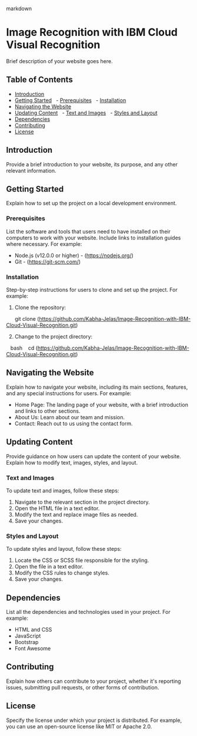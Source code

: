 
markdown
# Image Recognition with IBM Cloud Visual Recognition

Brief description of your website goes here.

## Table of Contents

- [Introduction](#introduction)
- [Getting Started](#getting-started)
  - [Prerequisites](#prerequisites)
  - [Installation](#installation)
- [Navigating the Website](#navigating-the-website)
- [Updating Content](#updating-content)
  - [Text and Images](#text-and-images)
  - [Styles and Layout](#styles-and-layout)
- [Dependencies](#dependencies)
- [Contributing](#contributing)
- [License](#license)

## Introduction

Provide a brief introduction to your website, its purpose, and any other relevant information.

## Getting Started

Explain how to set up the project on a local development environment.

### Prerequisites

List the software and tools that users need to have installed on their computers to work with your website. Include links to installation guides where necessary. For example:

- Node.js (v12.0.0 or higher) - (https://nodejs.org/)
- Git - (https://git-scm.com/)

### Installation

Step-by-step instructions for users to clone and set up the project. For example:

1. Clone the repository:

  
   git clone (https://github.com/Kabha-Jelas/Image-Recognition-with-IBM-Cloud-Visual-Recognition.git)
   

2. Change to the project directory:

   bash
   cd (https://github.com/Kabha-Jelas/Image-Recognition-with-IBM-Cloud-Visual-Recognition.git)
   

## Navigating the Website

Explain how to navigate your website, including its main sections, features, and any special instructions for users. For example:

- Home Page: The landing page of your website, with a brief introduction and links to other sections.
- About Us: Learn about our team and mission.
- Contact: Reach out to us using the contact form.

## Updating Content

Provide guidance on how users can update the content of your website. Explain how to modify text, images, styles, and layout.

### Text and Images

To update text and images, follow these steps:

1. Navigate to the relevant section in the project directory.
2. Open the HTML file in a text editor.
3. Modify the text and replace image files as needed.
4. Save your changes.

### Styles and Layout

To update styles and layout, follow these steps:

1. Locate the CSS or SCSS file responsible for the styling.
2. Open the file in a text editor.
3. Modify the CSS rules to change styles.
4. Save your changes.

## Dependencies

List all the dependencies and technologies used in your project. For example:

- HTML and CSS
- JavaScript
- Bootstrap
- Font Awesome

## Contributing

Explain how others can contribute to your project, whether it's reporting issues, submitting pull requests, or other forms of contribution.

## License

Specify the license under which your project is distributed. For example, you can use an open-source license like MIT or Apache 2.0.
